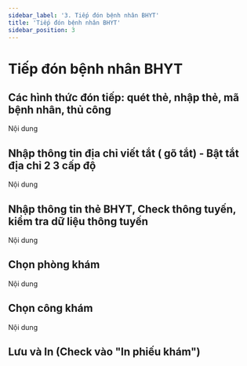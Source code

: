 ```yaml
---
sidebar_label: '3. Tiếp đón bệnh nhân BHYT'
title: 'Tiếp đón bệnh nhân BHYT'
sidebar_position: 3
---
```


# Tiếp đón bệnh nhân BHYT

## Các hình thức đón tiếp: quét thẻ, nhập thẻ, mã bệnh nhân, thủ công
Nội dung
## Nhập thông tin địa chỉ viết tắt ( gõ tắt) - Bật tắt địa chỉ 2 3 cấp độ
Nội dung
## Nhập thông tin thẻ BHYT, Check thông tuyến, kiểm tra dữ liệu thông tuyến
Nội dung
## Chọn phòng khám
Nội dung
## Chọn công khám
Nội dung
## Lưu và In (Check vào "In phiếu khám")